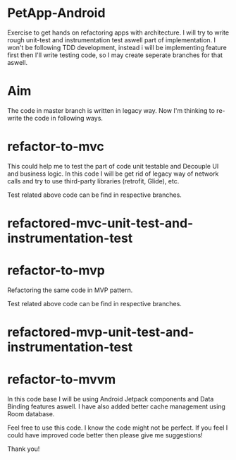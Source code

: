 # PetApp-Android
 Exercise to get hands on refactoring apps with architecture.
 I will try to write rough unit-test and instrumentation test aswell part of implementation.
 I won't be following TDD development, instead i will be implementing feature first then I'll write
 testing code, so I may create seperate branches for that aswell.
 
 # Aim
 
 The code in master branch is written in legacy way. Now I'm thinking to re-write the code in following ways.
 
 # refactor-to-mvc
 
 This could help me to test the part of code unit testable and Decouple UI and business logic.
 In this code I will be get rid of legacy way of network calls and try to use third-party libraries
 (retrofit, Glide), etc.
 
 Test related above code can be find in respective branches.
 # refactored-mvc-unit-test-and-instrumentation-test
  
 # refactor-to-mvp
 
  Refactoring the same code in MVP pattern.
 
  Test related above code can be find in respective branches.
 # refactored-mvp-unit-test-and-instrumentation-test

 # refactor-to-mvvm
 
 In this code base I will be using Android Jetpack components and Data Binding features aswell. 
 I have also added better cache management using Room database.
 
Feel free to use this code.
I know the code might not be perfect. If you feel I could have improved code better then please give me suggestions!

Thank you!